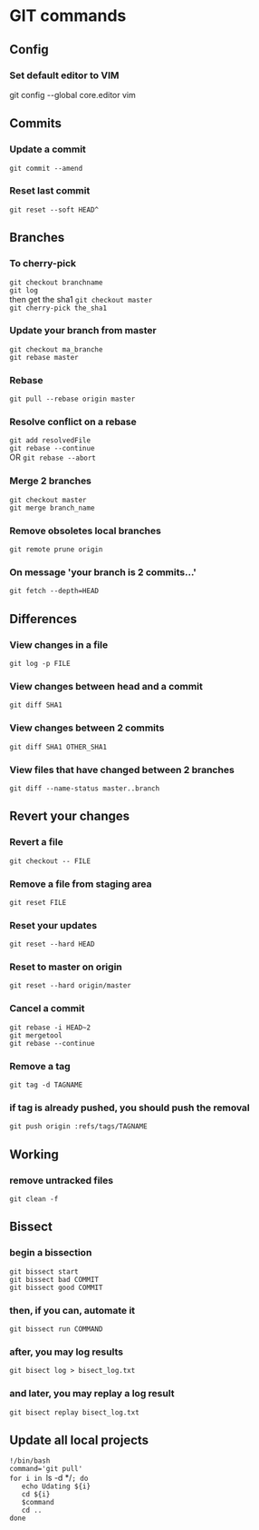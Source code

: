 GIT commands
==============


Config
----------
### Set default editor to VIM
git config --global core.editor vim


Commits
--------------

### Update a commit
`git commit --amend`  

### Reset last commit
`git reset --soft HEAD^`  


Branches
--------------

### To cherry-pick
`git checkout branchname`  
`git log`  
then get the sha1
`git checkout master`  
`git cherry-pick the_sha1`  

### Update your branch from master
`git checkout ma_branche`  
`git rebase master`  

### Rebase
`git pull --rebase origin master`  

### Resolve conflict on a rebase
`git add resolvedFile`  
`git rebase --continue`  
OR
`git rebase --abort`  

### Merge 2 branches
`git checkout master`  
`git merge branch_name`  

### Remove obsoletes local branches
`git remote prune origin`  

### On message 'your branch is 2 commits...'
`git fetch --depth=HEAD`  


Differences
--------------

### View changes in a file
`git log -p FILE`  

### View changes between head and a commit
`git diff SHA1`  

### View changes between 2 commits
`git diff SHA1 OTHER_SHA1`  

### View files that have changed between 2 branches
`git diff --name-status master..branch`  


Revert your changes
-------------------

### Revert a file
`git checkout -- FILE`  

### Remove a file from staging area
`git reset FILE`  

### Reset your updates
`git reset --hard HEAD`  

### Reset to master on origin
`git reset --hard origin/master`  

### Cancel a commit
`git rebase -i HEAD~2`  
`git mergetool`  
`git rebase --continue`  

### Remove a tag
`git tag -d TAGNAME`  

### if tag is already pushed, you should push the removal
`git push origin :refs/tags/TAGNAME`  


Working
--------------

### remove untracked files
`git clean -f`  


Bissect
--------------

### begin a bissection
`git bissect start`  
`git bissect bad COMMIT`  
`git bissect good COMMIT`  

### then, if you can, automate it
`git bissect run COMMAND`  

### after, you may log results
`git bisect log > bisect_log.txt`  

### and later, you may replay a log result
`git bisect replay bisect_log.txt`  


Update all local projects
--------------

`!/bin/bash`  
`command='git pull'`  
`for i in `ls -d */`; do`  
`   echo Udating ${i}`  
`   cd ${i}`  
`   $command`  
`   cd ..`  
`done`  
